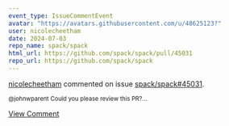 ```yaml
---
event_type: IssueCommentEvent
avatar: "https://avatars.githubusercontent.com/u/48625123?"
user: nicolecheetham
date: 2024-07-03
repo_name: spack/spack
html_url: https://github.com/spack/spack/pull/45031
repo_url: https://github.com/spack/spack
---
```


<a href='https://github.com/nicolecheetham' target='_blank'>nicolecheetham</a> commented on issue <a href='https://github.com/spack/spack/pull/45031' target='_blank'>spack/spack#45031</a>.

<small>@johnwparent Could you please review this PR?...</small>

<a href='https://github.com/spack/spack/pull/45031' target='_blank'>View Comment</a>